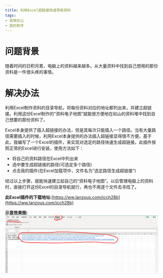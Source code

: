 ```yaml
---
title: 利用Excel超链接快速导航资料
tags: 
- 高效办公
- 我的软件
---
```

# 问题背景
随着时间的日积月累，电脑上的资料越来越多。从大量资料中找到自己想用的那份资料是一件很头疼的事情。
# 解决办法
利用Excel制作资料的目录导航，将每份资料对应的地址都列出来，并建立超链接。利用这份Excel制作的“资料电子地图”就能很方便地在如山的资料堆中找到自己想要的那份资料了。

Excel本身提供了插入超链接的办法，但是其每次只能插入一个路径。当有大量路径需要插入的时候，利用Excel本身提供的办法插入超链接显得很不方便。基于此，我编写了一个Excel的插件，来实现对选定的路径快速生成超链接。此插件按照正常的Excel进行安装，使用方法如下：
- 将自己的资料路径在Excel中列出来
- 选中要生成超链接的路径(可选定多个路径)
- 点击我的插件(在Excel加载项中，文件名为”选定路径生成超链接“)

经过以上步骤，就能快速建立起自己的“资料电子地图”。以后管理电脑上的资料时，直接打开这份Excel的目录导航就行，再也不用逐个文件去寻找了。

**此Excel插件的下载地址:**[https://ww.lanzous.com/icch28b](https://ww.lanzous.com/icch28b)

**示意效果图:**
![hyperlink](/assets/image/2020-05-07.png)
